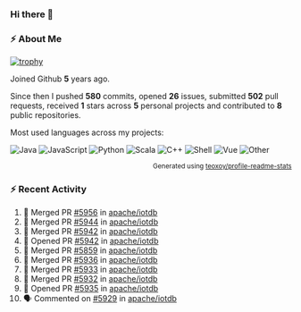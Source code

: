 ### Hi there 👋

### :zap: About Me

[![trophy](https://github-profile-trophy.vercel.app/?username=HTHou&theme=onedark)](https://github.com/ryo-ma/github-profile-trophy)
   
Joined Github **5** years ago.

Since then I pushed **580** commits, opened **26** issues, submitted **502** pull requests, received **1** stars across **5** personal projects and contributed to **8** public repositories.

Most used languages across my projects:

![Java](https://img.shields.io/static/v1?style=flat-square&label=%E2%A0%80&color=555&labelColor=%23b07219&message=Java%EF%B8%B194.4%25)
![JavaScript](https://img.shields.io/static/v1?style=flat-square&label=%E2%A0%80&color=555&labelColor=%23f1e05a&message=JavaScript%EF%B8%B11.4%25)
![Python](https://img.shields.io/static/v1?style=flat-square&label=%E2%A0%80&color=555&labelColor=%233572A5&message=Python%EF%B8%B10.7%25)
![Scala](https://img.shields.io/static/v1?style=flat-square&label=%E2%A0%80&color=555&labelColor=%23c22d40&message=Scala%EF%B8%B10.6%25)
![C++](https://img.shields.io/static/v1?style=flat-square&label=%E2%A0%80&color=555&labelColor=%23f34b7d&message=C%2B%2B%EF%B8%B10.6%25)
![Shell](https://img.shields.io/static/v1?style=flat-square&label=%E2%A0%80&color=555&labelColor=%2389e051&message=Shell%EF%B8%B10.4%25)
![Vue](https://img.shields.io/static/v1?style=flat-square&label=%E2%A0%80&color=555&labelColor=%2341b883&message=Vue%EF%B8%B10.3%25)
![Other](https://img.shields.io/static/v1?style=flat-square&label=%E2%A0%80&color=555&labelColor=%23ededed&message=Other%EF%B8%B11.2%25)

<p align="right"><sub>Generated using <a href="https://github.com/marketplace/actions/profile-readme-stats">teoxoy/profile-readme-stats</a></sub></p>


<!--![](https://github.com/HTHou/HTHou/blob/output/github-contribution-grid-snake.svg)-->

<!--![Haonan Hou's github stats](https://github-readme-stats.vercel.app/api?username=HTHou&count_private=true&show_icons=true&theme=onedark)-->

<!--![Haonan Hou's wakatime stats](https://github-readme-stats.vercel.app/api/wakatime?username=HTHou&layout=compact&theme=onedark)-->

<!--![Top Langs](https://github-readme-stats.vercel.app/api/top-langs/?username=HTHou&theme=onedark&layout=compact)-->

### :zap: Recent Activity
<!--START_SECTION:activity-->
1. 🎉 Merged PR [#5956](https://github.com/apache/iotdb/pull/5956) in [apache/iotdb](https://github.com/apache/iotdb)
2. 🎉 Merged PR [#5944](https://github.com/apache/iotdb/pull/5944) in [apache/iotdb](https://github.com/apache/iotdb)
3. 🎉 Merged PR [#5942](https://github.com/apache/iotdb/pull/5942) in [apache/iotdb](https://github.com/apache/iotdb)
4. 💪 Opened PR [#5942](https://github.com/apache/iotdb/pull/5942) in [apache/iotdb](https://github.com/apache/iotdb)
5. 🎉 Merged PR [#5859](https://github.com/apache/iotdb/pull/5859) in [apache/iotdb](https://github.com/apache/iotdb)
6. 🎉 Merged PR [#5936](https://github.com/apache/iotdb/pull/5936) in [apache/iotdb](https://github.com/apache/iotdb)
7. 🎉 Merged PR [#5933](https://github.com/apache/iotdb/pull/5933) in [apache/iotdb](https://github.com/apache/iotdb)
8. 🎉 Merged PR [#5932](https://github.com/apache/iotdb/pull/5932) in [apache/iotdb](https://github.com/apache/iotdb)
9. 💪 Opened PR [#5935](https://github.com/apache/iotdb/pull/5935) in [apache/iotdb](https://github.com/apache/iotdb)
10. 🗣 Commented on [#5929](https://github.com/apache/iotdb/issues/5929) in [apache/iotdb](https://github.com/apache/iotdb)
<!--END_SECTION:activity-->

<!--
**HTHou/HTHou** is a ✨ _special_ ✨ repository because its `README.md` (this file) appears on your GitHub profile.

Here are some ideas to get you started:

- 🔭 I’m currently working on ...
- 🌱 I’m currently learning ...
- 👯 I’m looking to collaborate on ...
- 🤔 I’m looking for help with ...
- 💬 Ask me about ...
- 📫 How to reach me: ...
- 😄 Pronouns: ...
- ⚡ Fun fact: ...
-->

